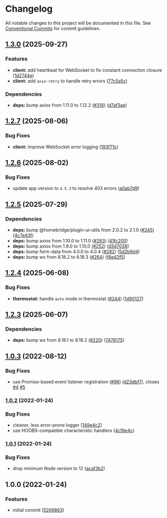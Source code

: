 # Changelog

All notable changes to this project will be documented in this file. See
[Conventional Commits](https://conventionalcommits.org) for commit guidelines.

## [1.3.0](https://github.com/rahuliyer95/homebridge-smartrent/compare/v1.2.7...v1.3.0) (2025-09-27)

### Features

* **client:** add heartbeat for WebSocket to fix constant connection closure ([1d2744e](https://github.com/rahuliyer95/homebridge-smartrent/commit/1d2744efefbfb7602e2790917a05d17318dbd08c))
* **client:** add `axio-retry` to handle retry errors ([77c5a5c](https://github.com/rahuliyer95/homebridge-smartrent/commit/77c5a5c58e9e8d6e8c728ce49bd030949fa159a0))

### Dependencies

* **deps:** bump axios from 1.11.0 to 1.12.2 ([#316](https://github.com/rahuliyer95/homebridge-smartrent/issues/316)) ([d7af3ae](https://github.com/rahuliyer95/homebridge-smartrent/commit/d7af3ae0c847fa25e9ed12f8eb0fe8fdb3cd3bfe))

## [1.2.7](https://github.com/rahuliyer95/homebridge-smartrent/compare/v1.2.6...v1.2.7) (2025-08-06)

### Bug Fixes

* **client:** improve WebSocket error logging ([193f71c](https://github.com/rahuliyer95/homebridge-smartrent/commit/193f71cb0096dad7a5c2fed2c356d2a3f3c586e6))

## [1.2.6](https://github.com/rahuliyer95/homebridge-smartrent/compare/v1.2.5...v1.2.6) (2025-08-02)

### Bug Fixes

* update app version to `4.5.3` to resolve 403 errors ([a0ab7d9](https://github.com/rahuliyer95/homebridge-smartrent/commit/a0ab7d94d593d634ae43702c1b215749e5ec7bed))

## [1.2.5](https://github.com/rahuliyer95/homebridge-smartrent/compare/v1.2.4...v1.2.5) (2025-07-29)

### Dependencies

* **deps:** bump @homebridge/plugin-ui-utils from 2.0.2 to 2.1.0 ([#245](https://github.com/rahuliyer95/homebridge-smartrent/issues/245)) ([4c7e43f](https://github.com/rahuliyer95/homebridge-smartrent/commit/4c7e43f90aa567b6be2b3ee52c0bb8a3198cb50a))
* **deps:** bump axios from 1.10.0 to 1.11.0 ([#283](https://github.com/rahuliyer95/homebridge-smartrent/issues/283)) ([41fc200](https://github.com/rahuliyer95/homebridge-smartrent/commit/41fc20015357091b7dd4a8470905a35a11b52d40))
* **deps:** bump axios from 1.9.0 to 1.10.0 ([#252](https://github.com/rahuliyer95/homebridge-smartrent/issues/252)) ([d3d7038](https://github.com/rahuliyer95/homebridge-smartrent/commit/d3d7038395c93c22573c7f87dbc9c8844e7f6406))
* **deps:** bump form-data from 4.0.0 to 4.0.4 ([#282](https://github.com/rahuliyer95/homebridge-smartrent/issues/282)) ([5d2b9d4](https://github.com/rahuliyer95/homebridge-smartrent/commit/5d2b9d4c0c275cb7cc8d24ac91d6b166355fdc6f))
* **deps:** bump ws from 8.18.2 to 8.18.3 ([#264](https://github.com/rahuliyer95/homebridge-smartrent/issues/264)) ([f8e42f5](https://github.com/rahuliyer95/homebridge-smartrent/commit/f8e42f5f25c5a80746a030cf9b78d17d968da6dd))

## [1.2.4](https://github.com/rahuliyer95/homebridge-smartrent/compare/v1.2.3...v1.2.4) (2025-06-08)

### Bug Fixes

* **thermostat:** handle `auto` mode in thermostat ([#244](https://github.com/rahuliyer95/homebridge-smartrent/issues/244)) ([1d90127](https://github.com/rahuliyer95/homebridge-smartrent/commit/1d901278d8195530b3a21ca04f0c6f683d1f0f55))

## [1.2.3](https://github.com/rahuliyer95/homebridge-smartrent/compare/v1.2.2...v1.2.3) (2025-06-07)

### Dependencies

* **deps:** bump ws from 8.18.1 to 8.18.2 ([#220](https://github.com/rahuliyer95/homebridge-smartrent/issues/220)) ([7478175](https://github.com/rahuliyer95/homebridge-smartrent/commit/7478175c1369eef77ec475c96df41dce366df0fd))

## [1.0.3](https://github.com/Burry/homebridge-smartrent/compare/v1.0.2...v1.0.3) (2022-08-12)


### Bug Fixes

* use Promise-based event listener registration ([#96](https://github.com/Burry/homebridge-smartrent/issues/96)) ([d23dbf7](https://github.com/Burry/homebridge-smartrent/commit/d23dbf7e276e82d49b11d2f62690f0ac26b33c7a)), closes [#4](https://github.com/Burry/homebridge-smartrent/issues/4) [#5](https://github.com/Burry/homebridge-smartrent/issues/5)

### [1.0.2](https://github.com/Burry/homebridge-smartrent/compare/v1.0.1...v1.0.2) (2022-01-24)


### Bug Fixes

* cleaner, less error-prone logger ([149e4c2](https://github.com/Burry/homebridge-smartrent/commit/149e4c27654b6935b37342b41f5ebf0804d5cc7b))
* use HOOBS-compatible characteristic handlers ([4cf8e4c](https://github.com/Burry/homebridge-smartrent/commit/4cf8e4cff8a9b877e5696db1ad03792a92445610))

### [1.0.1](https://github.com/Burry/homebridge-smartrent/compare/v1.0.0...v1.0.1) (2022-01-24)


### Bug Fixes

* drop minimum Node version to 12 ([acaf3b2](https://github.com/Burry/homebridge-smartrent/commit/acaf3b2445a1b1a31c168186eaa385e4f53c8683))

## 1.0.0 (2022-01-24)


### Features

* initial commit ([5206863](https://github.com/Burry/homebridge-smartrent/commit/5206863e35c5297cf052de7388a029979b3a24ac))
